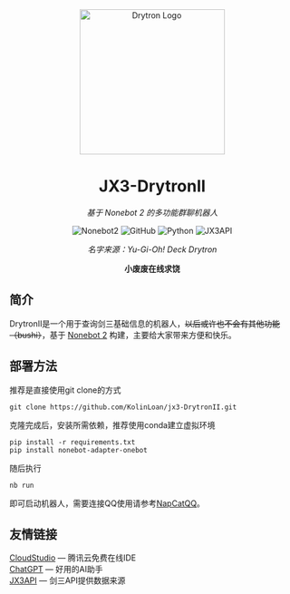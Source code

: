 <div align="center">
<img width="256" src="https://i0.hdslb.com/bfs/article/f8680a29a3a702e026e288f879284562224941fa.jpg@1320w_740h.avif" alt="Drytron Logo">

# JX3-DrytronII

_基于 Nonebot 2 的多功能群聊机器人_

![Nonebot2](https://img.shields.io/badge/Nonebot2-Release_v2.3.3-brightgreen)
![GitHub](https://img.shields.io/github/license/KolinLoan/jx3-DrytronII)
![Python](https://img.shields.io/badge/Python-3.11+-blue)
![JX3API](https://img.shields.io/badge/JX3API-2024.9.25-purple)

_名字来源：Yu-Gi-Oh! Deck Drytron_

**小废废在线求饶**

</div>


## 简介

DrytronII是一个用于查询剑三基础信息的机器人，~~以后或许也不会有其他功能（bushi）~~，基于 [Nonebot 2](https://v2.nonebot.dev) 构建，主要给大家带来方便和快乐。

## 部署方法

推荐是直接使用git clone的方式  
```
git clone https://github.com/KolinLoan/jx3-DrytronII.git 
```
克隆完成后，安装所需依赖，推荐使用conda建立虚拟环境
```
pip install -r requirements.txt
pip install nonebot-adapter-onebot
```
随后执行
```
nb run
```
即可启动机器人，需要连接QQ使用请参考[NapCatQQ](https://napneko.github.io/zh-CN/)。

## 友情链接

[CloudStudio](https://studio.cloud.tencent.com/) — 腾讯云免费在线IDE  
[ChatGPT](https://chatgpt.com) — 好用的AI助手  
[JX3API](https://jx3api.com) — 剑三API提供数据来源
 